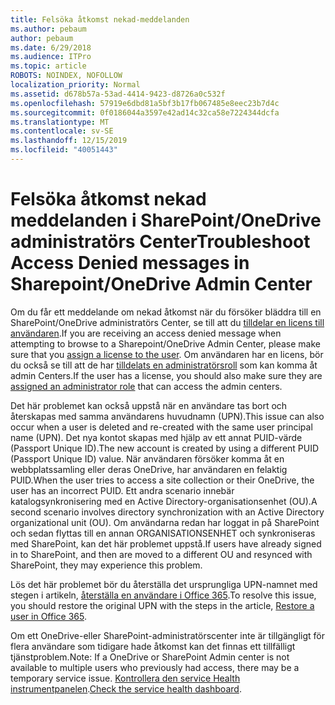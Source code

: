 ```yaml
---
title: Felsöka åtkomst nekad-meddelanden
ms.author: pebaum
author: pebaum
ms.date: 6/29/2018
ms.audience: ITPro
ms.topic: article
ROBOTS: NOINDEX, NOFOLLOW
localization_priority: Normal
ms.assetid: d678b57a-53ad-4414-9423-d8726a0c532f
ms.openlocfilehash: 57919e6dbd81a5bf3b17fb067485e8eec23b7d4c
ms.sourcegitcommit: 0f0186044a3597e42ad14c32ca58e7224344dcfa
ms.translationtype: MT
ms.contentlocale: sv-SE
ms.lasthandoff: 12/15/2019
ms.locfileid: "40051443"
---
```

# <a name="troubleshoot-access-denied-messages-in-sharepointonedrive-admin-center"></a><span data-ttu-id="cb1ac-102">Felsöka åtkomst nekad meddelanden i SharePoint/OneDrive administratörs Center</span><span class="sxs-lookup"><span data-stu-id="cb1ac-102">Troubleshoot Access Denied messages in Sharepoint/OneDrive Admin Center</span></span>

<span data-ttu-id="cb1ac-103">Om du får ett meddelande om nekad åtkomst när du försöker bläddra till en SharePoint/OneDrive administratörs Center, se till att du [tilldelar en licens till användaren](https://docs.microsoft.com/office365/admin/subscriptions-and-billing/assign-licenses-to-users?view=o365-worldwide&amp;tabs=One).</span><span class="sxs-lookup"><span data-stu-id="cb1ac-103">If you are receiving an access denied message when attempting to browse to a Sharepoint/OneDrive Admin Center, please make sure that you [assign a license to the user](https://docs.microsoft.com/office365/admin/subscriptions-and-billing/assign-licenses-to-users?view=o365-worldwide&amp;tabs=One).</span></span> <span data-ttu-id="cb1ac-104">Om användaren har en licens, bör du också se till att de har [tilldelats en administratörsroll](https://docs.microsoft.com/office365/admin/add-users/about-admin-roles?view=o365-worldwide) som kan komma åt admin Centers.</span><span class="sxs-lookup"><span data-stu-id="cb1ac-104">If the user has a license, you should also make sure they are [assigned an administrator role](https://docs.microsoft.com/office365/admin/add-users/about-admin-roles?view=o365-worldwide) that can access the admin centers.</span></span>

<span data-ttu-id="cb1ac-105">Det här problemet kan också uppstå när en användare tas bort och återskapas med samma användarens huvudnamn (UPN).</span><span class="sxs-lookup"><span data-stu-id="cb1ac-105">This issue can also occur when a user is deleted and re-created with the same user principal name (UPN).</span></span> <span data-ttu-id="cb1ac-106">Det nya kontot skapas med hjälp av ett annat PUID-värde (Passport Unique ID).</span><span class="sxs-lookup"><span data-stu-id="cb1ac-106">The new account is created by using a different PUID (Passport Unique ID) value.</span></span> <span data-ttu-id="cb1ac-107">När användaren försöker komma åt en webbplatssamling eller deras OneDrive, har användaren en felaktig PUID.</span><span class="sxs-lookup"><span data-stu-id="cb1ac-107">When the user tries to access a site collection or their OneDrive, the user has an incorrect PUID.</span></span> <span data-ttu-id="cb1ac-108">Ett andra scenario innebär katalogsynkronisering med en Active Directory-organisationsenhet (OU).</span><span class="sxs-lookup"><span data-stu-id="cb1ac-108">A second scenario involves directory synchronization with an Active Directory organizational unit (OU).</span></span> <span data-ttu-id="cb1ac-109">Om användarna redan har loggat in på SharePoint och sedan flyttas till en annan ORGANISATIONSENHET och synkroniseras med SharePoint, kan det här problemet uppstå.</span><span class="sxs-lookup"><span data-stu-id="cb1ac-109">If users have already signed in to SharePoint, and then are moved to a different OU and resynced with SharePoint, they may experience this problem.</span></span>

<span data-ttu-id="cb1ac-110">Lös det här problemet bör du återställa det ursprungliga UPN-namnet med stegen i artikeln, [återställa en användare i Office 365](https://docs.microsoft.com/office365/admin/add-users/restore-user?view=o365-worldwide).</span><span class="sxs-lookup"><span data-stu-id="cb1ac-110">To resolve this issue, you should restore the original UPN with the steps in the article, [Restore a user in Office 365](https://docs.microsoft.com/office365/admin/add-users/restore-user?view=o365-worldwide).</span></span>

<span data-ttu-id="cb1ac-111">Om ett OneDrive-eller SharePoint-administratörscenter inte är tillgängligt för flera användare som tidigare hade åtkomst kan det finnas ett tillfälligt tjänstproblem.</span><span class="sxs-lookup"><span data-stu-id="cb1ac-111">Note: If a OneDrive or SharePoint Admin center is not available to multiple users who previously had access, there may be a temporary service issue.</span></span>  <span data-ttu-id="cb1ac-112">[Kontrollera den service Health instrumentpanelen](https://portal.office.com/adminportal/home#/servicehealth).</span><span class="sxs-lookup"><span data-stu-id="cb1ac-112">[Check the service health dashboard](https://portal.office.com/adminportal/home#/servicehealth).</span></span>


